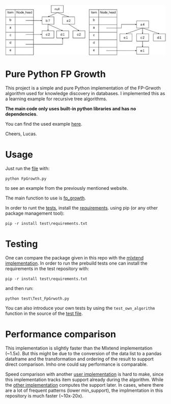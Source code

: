 ![Banner](images/banner.jpg)
# Pure Python FP Growth
This project is a simple and pure Python implementation of the FP-Grwoth algorithm used for knowledge discovery in 
databases. I implemented this as a learning example for recursive tree algorithms.

**The main code only uses built-in python libraries and has no dependencies**.

You can find the used example [here](https://www.mygreatlearning.com/blog/understanding-fp-growth-algorithm/).

Cheers, Lucas.

# Usage
Just run the [file](FpGrowth.py) with:

`python FpGrowth.py`

to see an example from the previously mentioned website.

The main function to use is [fp_growth](./FpGrowth.py#:~:text=def%20fp_growth).

In order to runt the [tests](test/Test_FpGrowth.py), install the [requirements](test/requirements.txt). using pip (or any other package management tool):

`pip -r install test\requirements.txt`


# Testing
One can compare the package given in this repo with the 
[mlxtend implementation](http://rasbt.github.io/mlxtend/user_guide/frequent_patterns/fpgrowth/). In order to
run the prebuild tests one can install the requirements in the test repository with:

`pip -r install test\requirements.txt`

and then run:

`python test\Test_FpGrwoth.py`

You can also introduce your own tests by using the `test_own_algorithm` function in the source of the
[test file](test/Test_FpGrowth.py#:~:text=def%20test_own_algorithm).

# Performance comparison

This implementation is slightly faster than the Mlxtend implementation (~1.5x). But this might be due to the
conversion of the data list to a pandas dataframe and the transformation and ordering of the result to support 
direct comparison. Imho one could say performance is comparable.

Speed comparison with another
[user implementation](https://github.com/chonyy/fpgrowth_py) is hard to make, since this implementation tracks
item support already during the algorithm. While the [other implementation](https://github.com/chonyy/fpgrowth_py)
computes the support later. In cases, where there are a lot of frequent patterns (lower min_support), the implmentation
in this repository is much faster (~10x-20x).
